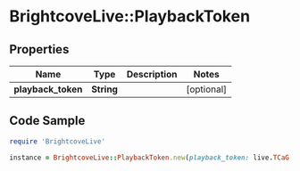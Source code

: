 # BrightcoveLive::PlaybackToken

## Properties

Name | Type | Description | Notes
------------ | ------------- | ------------- | -------------
**playback_token** | **String** |  | [optional] 

## Code Sample

```ruby
require 'BrightcoveLive'

instance = BrightcoveLive::PlaybackToken.new(playback_token: live.TCaG-5GnlxmTFA8twsstmHqgET9npvC3nVtokT5nte...)
```


